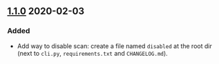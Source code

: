 ## [1.1.0] 2020-02-03
### Added
* Add way to disable scan: create a file named `disabled` at the root dir (next to `cli.py`, `requirements.txt` and `CHANGELOG.md`).

[1.1.0]: https://github.com/sralloza/lens-db/compare/v1.0.0...v1.1.0
